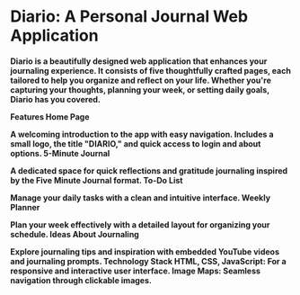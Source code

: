 <h1>Diario: A Personal Journal Web Application</h1>
<h4>
Diario is a beautifully designed web application that enhances your journaling experience. It consists of five thoughtfully crafted pages, each tailored to help you organize and reflect on your life. Whether you're capturing your thoughts, planning your week, or setting daily goals, Diario has you covered.

Features
Home Page

A welcoming introduction to the app with easy navigation.
Includes a small logo, the title "DIARIO," and quick access to login and about options.
5-Minute Journal

A dedicated space for quick reflections and gratitude journaling inspired by the Five Minute Journal format.
To-Do List

Manage your daily tasks with a clean and intuitive interface.
Weekly Planner

Plan your week effectively with a detailed layout for organizing your schedule.
Ideas About Journaling

Explore journaling tips and inspiration with embedded YouTube videos and journaling prompts.
Technology Stack
HTML, CSS, JavaScript: For a responsive and interactive user interface.
Image Maps: Seamless navigation through clickable images.</h4>
